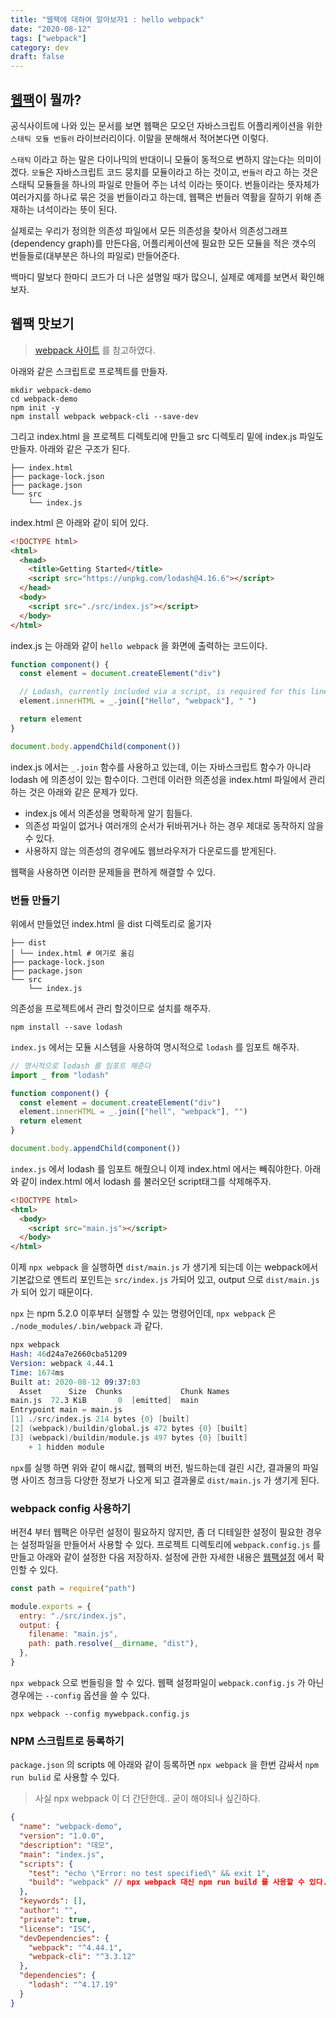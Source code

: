 ```yaml
---
title: "웹팩에 대하여 알아보자1 : hello webpack"
date: "2020-08-12"
tags: ["webpack"]
category: dev
draft: false
---
```


## [웹팩](https://webpack.js.org/)이 뭘까?

공식사이트에 나와 있는 문서를 보면 웹팩은 모오던 자바스크립트 어플리케이션을 위한 `스태틱 모듈 번들러` 라이브러리이다. 이말을 분해해서 적어본다면 이렇다.

`스태틱` 이라고 하는 말은 다이나믹의 반대이니 모듈이 동적으로 변하지 않는다는 의미이겠다.
`모듈`은 자바스크립트 코드 뭉치를 모듈이라고 하는 것이고, `번들러` 라고 하는 것은 스태틱 모듈들을 하나의 파일로 만들어 주는 녀석 이라는 뜻이다. 번들이라는 뜻자체가 여러가지를 하나로 묶은 것을 번들이라고 하는데, 웹팩은 번들러 역활을 잘하기 위해 존재하는 녀석이라는 뜻이 된다.

실제로는 우리가 정의한 의존성 파일에서 모든 의존성을 찾아서 의존성그래프(dependency graph)를 만든다음, 어플리케이션에 필요한 모든 모듈을 적은 갯수의 번들들로(대부분은 하나의 파일로) 만들어준다.

백마디 말보다 한마디 코드가 더 나은 설명일 때가 많으니, 실제로 예제를 보면서 확인해보자.

## 웹팩 맛보기

> [webpack 사이트](https://webpack.js.org/guides/getting-started/) 를 참고하였다.

아래와 같은 스크립트로 프로젝트를 만들자.

```shell
mkdir webpack-demo
cd webpack-demo
npm init -y
npm install webpack webpack-cli --save-dev
```

그리고 index.html 을 프로젝트 디렉토리에 만들고 src 디렉토리 밑에 index.js 파일도 만들자.
아래와 같은 구조가 된다.

```
├── index.html
├── package-lock.json
├── package.json
└── src
    └── index.js
```

index.html 은 아래와 같이 되어 있다.

```html
<!DOCTYPE html>
<html>
  <head>
    <title>Getting Started</title>
    <script src="https://unpkg.com/lodash@4.16.6"></script>
  </head>
  <body>
    <script src="./src/index.js"></script>
  </body>
</html>
```

index.js 는 아래와 같이 `hello webpack` 을 화면에 출력하는 코드이다.

```javascript
function component() {
  const element = document.createElement("div")

  // Lodash, currently included via a script, is required for this line to work
  element.innerHTML = _.join(["Hello", "webpack"], " ")

  return element
}

document.body.appendChild(component())
```

index.js 에서는 `_.join` 함수를 사용하고 있는데, 이는 자바스크립트 함수가 아니라 lodash 에 의존성이 있는 함수이다.
그런데 이러한 의존성을 index.html 파일에서 관리하는 것은 아래와 같은 문제가 있다.

- index.js 에서 의존성을 명확하게 알기 힘들다.
- 의존성 파일이 없거나 여러개의 순서가 뒤바뀌거나 하는 경우 제대로 동작하지 않을 수 있다.
- 사용하지 않는 의존성의 경우에도 웹브라우저가 다운로드를 받게된다.

웹팩을 사용하면 이러한 문제들을 편하게 해결할 수 있다.

### 번들 만들기

위에서 만들었던 index.html 을 dist 디렉토리로 옮기자

```
├── dist
│ └── index.html # 여기로 옮김
├── package-lock.json
├── package.json
└── src
    └── index.js
```

의존성을 프로젝트에서 관리 할것이므로 설치를 해주자.

```shell
npm install --save lodash
```

`index.js` 에서는 모듈 시스템을 사용하여 명시적으로 `lodash` 를 임포트 해주자.

```js
// 명시적으로 lodash 를 임포트 해준다
import _ from "lodash"

function component() {
  const element = document.createElement("div")
  element.innerHTML = _.join(["hell", "webpack"], "")
  return element
}

document.body.appendChild(component())
```

`index.js` 에서 lodash 를 임포트 해줬으니 이제 index.html 에서는 빼줘야한다.
아래와 같이 index.html 에서 lodash 를 불러오던 script태그를 삭제해주자.

```html
<!DOCTYPE html>
<html>
  <body>
    <script src="main.js"></script>
  </body>
</html>
```

이제 `npx webpack` 을 실행하면 `dist/main.js` 가 생기게 되는데 이는
webpack에서 기본값으로 엔트리 포인트는 `src/index.js` 가되어 있고,
output 으로 `dist/main.js` 가 되어 있기 때문이다.

`npx` 는 npm 5.2.0 이후부터 실행할 수 있는 명령어인데, `npx webpack` 은 `./node_modules/.bin/webpack` 과 같다.

```s
npx webpack
Hash: 46d24a7e2660cba51209
Version: webpack 4.44.1
Time: 1674ms
Built at: 2020-08-12 09:37:03
  Asset      Size  Chunks             Chunk Names
main.js  72.3 KiB       0  [emitted]  main
Entrypoint main = main.js
[1] ./src/index.js 214 bytes {0} [built]
[2] (webpack)/buildin/global.js 472 bytes {0} [built]
[3] (webpack)/buildin/module.js 497 bytes {0} [built]
    + 1 hidden module
```

`npx`를 실행 하면 위와 같이 해시값, 웹팩의 버전, 빌드하는데 걸린 시간, 결과물의 파일명 사이즈 청크등 다양한 정보가 나오게 되고 결과물로 `dist/main.js` 가 생기게 된다.

### webpack config 사용하기

버전4 부터 웹팩은 아무런 설정이 필요하지 않지만, 좀 더 디테일한 설정이 필요한 경우는 설정파일을 만들어서 사용할 수 있다.
프로젝트 디렉토리에 `webpack.config.js` 를 만들고 아래와 같이 설정한 다음 저장하자. 설정에 관한 자세한 내용은 [웹팩설정](https://webpack.js.org/configuration/) 에서 확인할 수 있다.

```js
const path = require("path")

module.exports = {
  entry: "./src/index.js",
  output: {
    filename: "main.js",
    path: path.resolve(__dirname, "dist"),
  },
}
```

`npx webpack` 으로 번들링을 할 수 있다.
웹팩 설정파일이 `webpack.config.js` 가 아닌 경우에는 `--config` 옵션을 쓸 수 있다.

```
npx webpack --config mywebpack.config.js
```

### NPM 스크립트로 등록하기

`package.json` 의 scripts 에 아래와 같이 등록하면 `npx webpack` 을 한번 감싸서 `npm run bulid` 로 사용할 수 있다.

> 사실 npx webpack 이 더 간단한데.. 굳이 해야되나 싶긴하다.

```json
{
  "name": "webpack-demo",
  "version": "1.0.0",
  "description": "데모",
  "main": "index.js",
  "scripts": {
    "test": "echo \"Error: no test specified\" && exit 1",
    "build": "webpack" // npx webpack 대신 npm run build 를 사용할 수 있다.
  },
  "keywords": [],
  "author": "",
  "private": true,
  "license": "ISC",
  "devDependencies": {
    "webpack": "^4.44.1",
    "webpack-cli": "^3.3.12"
  },
  "dependencies": {
    "lodash": "^4.17.19"
  }
}
```
